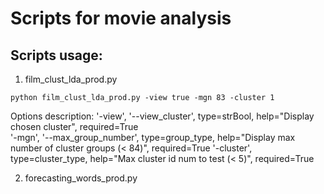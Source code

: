 # Scripts for movie analysis
## Scripts usage:
1) film_clust_lda_prod.py
```
python film_clust_lda_prod.py -view true -mgn 83 -cluster 1
```
Options description:
    '-view', '--view_cluster', type=strBool, help="Display chosen cluster", required=True	
    '-mgn', '--max_group_number', type=group_type, help="Display max number of cluster groups (< 84)", required=True
    '-cluster', type=cluster_type, help="Max cluster id num to test (< 5)", required=True

2) forecasting_words_prod.py
